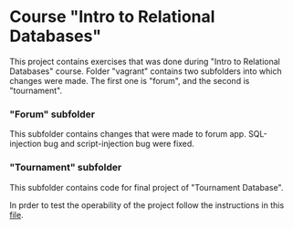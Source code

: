 # Course "Intro to Relational Databases"

This project contains exercises that was done during "Intro to Relational Databases" course. 
Folder "vagrant" contains two subfolders into which changes were made. The first one is "forum", 
and the second is "tournament".

### "Forum" subfolder

This subfolder contains changes that were made to forum app. SQL-injection bug and script-injection 
bug were fixed.

### "Tournament" subfolder

This subfolder contains code for final project of "Tournament Database". 

In prder to test the operability of the project follow the instructions in this 
[file](vagrant/tournament/README_Tournament.md).
